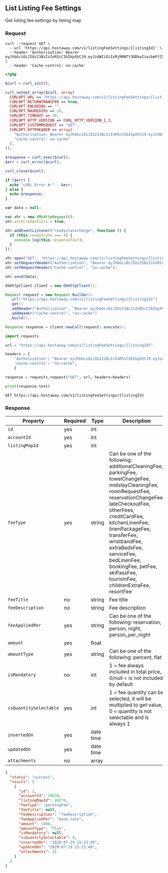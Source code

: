 ## List Listing Fee Settings

Get listing fee settings by listing map

### Request

```shell
curl --request GET \
  --url 'https://api.hostaway.com/v1/listingFeeSettings/{listingId}' \
  --header 'Authorization: Bearer eyJhbGciOiJIUzI1NiIsInR5cCI6IkpXVCJ9.eyJzdWIiOiIxMjM0NTY3ODkwIiwibmFtZSI6IkpvaG4gRG9lIiwiaWF0IjoxNTE2MjM5MDIyfQ.SflKxwRJSMeKKF2QT4fwpMeJf36POk6yJV_adQssw5c' \
  --header 'Cache-control: no-cache'
```

```php
<?php

$curl = curl_init();

curl_setopt_array($curl, array(
  CURLOPT_URL => "https://api.hostaway.com/v1/listingFeeSettings/{listingId}",
  CURLOPT_RETURNTRANSFER => true,
  CURLOPT_ENCODING => "",
  CURLOPT_MAXREDIRS => 10,
  CURLOPT_TIMEOUT => 30,
  CURLOPT_HTTP_VERSION => CURL_HTTP_VERSION_1_1,
  CURLOPT_CUSTOMREQUEST => "GET",
  CURLOPT_HTTPHEADER => array(
    "Authorization: Bearer eyJhbGciOiJIUzI1NiIsInR5cCI6IkpXVCJ9.eyJzdWIiOiIxMjM0NTY3ODkwIiwibmFtZSI6IkpvaG4gRG9lIiwiaWF0IjoxNTE2MjM5MDIyfQ.SflKxwRJSMeKKF2QT4fwpMeJf36POk6yJV_adQssw5c",
    "Cache-control: no-cache"
  ),
));

$response = curl_exec($curl);
$err = curl_error($curl);

curl_close($curl);

if ($err) {
  echo "cURL Error #:" . $err;
} else {
  echo $response;
}
```

```javascript
var data = null;

var xhr = new XMLHttpRequest();
xhr.withCredentials = true;

xhr.addEventListener("readystatechange", function () {
  if (this.readyState === 4) {
    console.log(this.responseText);
  }
});

xhr.open("GET", "https://api.hostaway.com/v1/listingFeeSettings/{listingId}");
xhr.setRequestHeader("Authorization", "Bearer eyJhbGciOiJIUzI1NiIsInR5cCI6IkpXVCJ9.eyJzdWIiOiIxMjM0NTY3ODkwIiwibmFtZSI6IkpvaG4gRG9lIiwiaWF0IjoxNTE2MjM5MDIyfQ.SflKxwRJSMeKKF2QT4fwpMeJf36POk6yJV_adQssw5c");
xhr.setRequestHeader("Cache-control", "no-cache");

xhr.send(data);
```

```java
OkHttpClient client = new OkHttpClient();

Request request = new Request.Builder()
  .url("https://api.hostaway.com/v1/listingFeeSettings/{listingId}")
  .get()
  .addHeader("Authorization", "Bearer eyJhbGciOiJIUzI1NiIsInR5cCI6IkpXVCJ9.eyJzdWIiOiIxMjM0NTY3ODkwIiwibmFtZSI6IkpvaG4gRG9lIiwiaWF0IjoxNTE2MjM5MDIyfQ.SflKxwRJSMeKKF2QT4fwpMeJf36POk6yJV_adQssw5c")
  .addHeader("Cache-control", "no-cache")
  .build();

Response response = client.newCall(request).execute();
```

```python
import requests

url = "https://api.hostaway.com/v1/listingFeeSettings/{listingId}"

headers = {
    'Authorization': "Bearer eyJhbGciOiJIUzI1NiIsInR5cCI6IkpXVCJ9.eyJzdWIiOiIxMjM0NTY3ODkwIiwibmFtZSI6IkpvaG4gRG9lIiwiaWF0IjoxNTE2MjM5MDIyfQ.SflKxwRJSMeKKF2QT4fwpMeJf36POk6yJV_adQssw5c",
    'Cache-control': "no-cache",
    }

response = requests.request("GET", url, headers=headers)

print(response.text)
```

`GET https://api.hostaway.com/v1/listingFeeSettings/{listingId}`

### Response

Property | Required | Type      | Description
-------- |----------|-----------| ----------- 
`id` | yes      | int       | 
`accountId` | yes      | int       | 
`listingMapId` | yes      | int       |
`feeType` | yes      | string    | Can be one of the following: additionalCleaningFee, parkingFee, towelChangeFee, midstayCleaningFee, roomRequestFee, reservationChangeFee, lateCheckoutFee, otherFees, creditCardFee, kitchenLinenFee, linenPackageFee, transferFee, wristbandFee, extraBedsFee, serviceFee, bedLinenFee, bookingFee, petFee, skiPassFee, tourismFee, childrenExtraFee, resortFee
`feeTitle` | no       | string    | Fee title
`feeDescription` | no       | string    | Fee description
`feeAppliedPer` | yes      | string    | Can be one of the following: reservation, person, night, person_per_night
`amount` | yes      | float     | 
`amountType` | yes      | string    | Can be one of the following: percent, flat
`isMandatory` | no       | int       | 1 = fee always included in total price, 0/null = is not included by default
`isQuantitySelectable` | yes      | int       | 1 = fee quantity can be selected, it will be multiplied to get value, 0 = quantity is not selectable and is always 1
`insertedOn` | yes      | date time | 
`updatedOn` | yes      | date time | 
`attachments` | no       | array     | 

```json
{
  "status": "success",
  "result": [
    {
      "id": 2,
      "accountId": 10638,
      "listingMapId": 40270,
      "feeType": "parkingFee",
      "feeTitle": null,
      "feeDescription": "feeDescription",
      "feeAppliedPer": "base_rate",
      "amount": 1000,
      "amountType": "flat",
      "isMandatory": null,
      "isQuantitySelectable": 0,
      "insertedOn": "2020-07-29 15:23:49",
      "updatedOn": "2020-07-29 15:23:49",
      "attachments": []
    }
  ]
}
```
